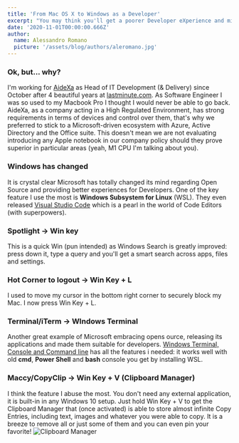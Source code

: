 ```yaml
---
title: 'From Mac OS X to Windows as a Developer'
excerpt: "You may think you'll get a poorer Developer eXperience and miss a lot of feature you take for granted. I can show you how I migrated to good ol' Windows without loosing my head."
date: '2020-11-01T00:00:00.666Z'
author:
  name: Alessandro Romano
  picture: '/assets/blog/authors/aleromano.jpg'
---
```


### Ok, but... why?

I'm working for [AideXa](https://www.aidexa.it) as Head of IT Development (& Delivery) since October after 4 beautiful years at [lastminute.com](https://lastminute.com). As Software Engineer I was so used to my Macbook Pro I thought I would never be able to go back.
AideXa, as a company acting in a High Regulated Environment, has strong requirements in terms of devices and control over them, that's why we preferred to stick to a Microsoft-driven ecosystem with Azure, Active Directory and the Office suite.
This doesn't mean we are not evaluating introducing any Apple notebook in our company policy should they prove superior in particular areas (yeah, M1 CPU I'm talking about you).

### Windows has changed

It is crystal clear Microsoft has totally changed its mind regarding Open Source and providing better experiences for Developers. One of the key feature I use the most is **Windows Subsystem for Linux** (WSL). They even released [Visual Studio Code](https://code.visualstudio.com/) which is a pearl in the world of Code Editors (with superpowers).

### Spotlight -> Win key

This is a quick Win (pun intended) as Windows Search is greatly improved: press down it, type a query and you'll get a smart search across apps, files and settings.

### Hot Corner to logout -> Win Key + L

I used to move my cursor in the bottom right corner to securely block my Mac. I now press Win Key + L.

### Terminal/iTerm -> WIndows Terminal

Another great example of Microsoft embracing opens ource, releasing its applications and made them suitable for developers.
[Windows Terminal, Console and Command line](https://github.com/microsoft/terminal) has all the features i needed: it works well with old **cmd**, **Power Shell** and **bash** console you get by installing WSL.

### Maccy/CopyClip -> Win Key + V (Clipboard Manager)

I think the feature I abuse the most. You don't need any external application, it is built-in in any Windows 10 setup.
Just hold Win Key + V to get the Clipboard Manager that (once activated) is able to store almost infinite Copy Entries, including text, images and whatever you were able to copy.
It is a breeze to remove all or just some of them and you can even pin your favorite!
![Clipboard Manager](/assets/blog/0-mac-to-win10/clipboard-manager.png)

### 


